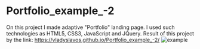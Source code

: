 # Portfolio_example_-2
On this project I made adaptive "Portfolio" landing page. I used such technologies as HTML5, CSS3, JavaScript and JQuery.
Result of this project by the link: https://vladyslavos.github.io/Portfolio_example_-2/
![example](https://user-images.githubusercontent.com/67589338/101992377-62daf600-3cbb-11eb-8bce-328fb445beb4.png)
